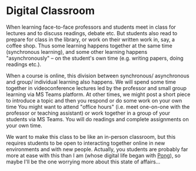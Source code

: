 # Digital Classroom

When learning face-to-face professors and students meet in class for lectures and to discuss readings, debate etc. But students also read to prepare for class in the library, or work on their written work in, say, a coffee shop. Thus some learning happens together at the same time \(synchronous learning\), and some other learning happens "asynchronously" – on the student's own time \(e.g. writing papers, doing readings etc.\).

When a course is online, this division between synchronous/ asynchronous and group/ individual learning also happens. We will spend some time together in videoconference lectures led by the professor and small group learning via MS Teams platform. At other times, we might post a short piece to introduce a topic and then you respond or do some work on your own time You might want to attend "office hours" \(i.e. meet one-on-one with the professor or teaching assistant\) or work together in a group of your students via MS Teams. You will do readings and complete assignments on your own time.

We want to make this class to be like an in-person classroom, but this requires students to be open to interacting together online in new environments and with new people. Actually, you students are probably far more at ease with this than I am \(whose digital life began with [Pong](https://en.wikipedia.org/wiki/Pong)\), so maybe I'll be the one worrying more about this state of affairs...


